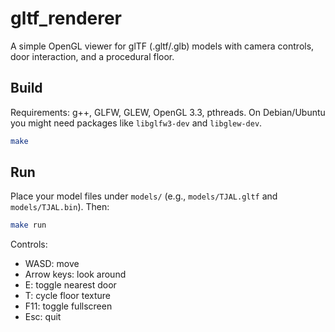 # gltf_renderer

A simple OpenGL viewer for glTF (.gltf/.glb) models with camera controls, door interaction, and a procedural floor.

## Build

Requirements: g++, GLFW, GLEW, OpenGL 3.3, pthreads. On Debian/Ubuntu you might need packages like `libglfw3-dev` and `libglew-dev`.

```bash
make
```

## Run

Place your model files under `models/` (e.g., `models/TJAL.gltf` and `models/TJAL.bin`). Then:

```bash
make run
```

Controls:
- WASD: move
- Arrow keys: look around
- E: toggle nearest door
- T: cycle floor texture
- F11: toggle fullscreen
- Esc: quit
